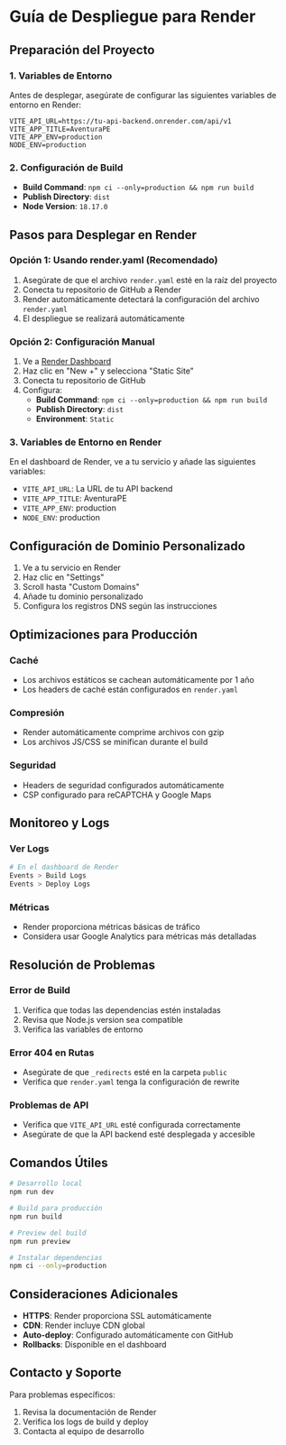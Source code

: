 # Guía de Despliegue para Render

## Preparación del Proyecto

### 1. Variables de Entorno
Antes de desplegar, asegúrate de configurar las siguientes variables de entorno en Render:

```
VITE_API_URL=https://tu-api-backend.onrender.com/api/v1
VITE_APP_TITLE=AventuraPE
VITE_APP_ENV=production
NODE_ENV=production
```

### 2. Configuración de Build
- **Build Command**: `npm ci --only=production && npm run build`
- **Publish Directory**: `dist`
- **Node Version**: `18.17.0`

## Pasos para Desplegar en Render

### Opción 1: Usando render.yaml (Recomendado)

1. Asegúrate de que el archivo `render.yaml` esté en la raíz del proyecto
2. Conecta tu repositorio de GitHub a Render
3. Render automáticamente detectará la configuración del archivo `render.yaml`
4. El despliegue se realizará automáticamente

### Opción 2: Configuración Manual

1. Ve a [Render Dashboard](https://dashboard.render.com)
2. Haz clic en "New +" y selecciona "Static Site"
3. Conecta tu repositorio de GitHub
4. Configura:
   - **Build Command**: `npm ci --only=production && npm run build`
   - **Publish Directory**: `dist`
   - **Environment**: `Static`

### 3. Variables de Entorno en Render

En el dashboard de Render, ve a tu servicio y añade las siguientes variables:

- `VITE_API_URL`: La URL de tu API backend
- `VITE_APP_TITLE`: AventuraPE
- `VITE_APP_ENV`: production
- `NODE_ENV`: production

## Configuración de Dominio Personalizado

1. Ve a tu servicio en Render
2. Haz clic en "Settings"
3. Scroll hasta "Custom Domains"
4. Añade tu dominio personalizado
5. Configura los registros DNS según las instrucciones

## Optimizaciones para Producción

### Caché
- Los archivos estáticos se cachean automáticamente por 1 año
- Los headers de caché están configurados en `render.yaml`

### Compresión
- Render automáticamente comprime archivos con gzip
- Los archivos JS/CSS se minifican durante el build

### Seguridad
- Headers de seguridad configurados automáticamente
- CSP configurado para reCAPTCHA y Google Maps

## Monitoreo y Logs

### Ver Logs
```bash
# En el dashboard de Render
Events > Build Logs
Events > Deploy Logs
```

### Métricas
- Render proporciona métricas básicas de tráfico
- Considera usar Google Analytics para métricas más detalladas

## Resolución de Problemas

### Error de Build
1. Verifica que todas las dependencias estén instaladas
2. Revisa que Node.js version sea compatible
3. Verifica las variables de entorno

### Error 404 en Rutas
- Asegúrate de que `_redirects` esté en la carpeta `public`
- Verifica que `render.yaml` tenga la configuración de rewrite

### Problemas de API
- Verifica que `VITE_API_URL` esté configurada correctamente
- Asegúrate de que la API backend esté desplegada y accesible

## Comandos Útiles

```bash
# Desarrollo local
npm run dev

# Build para producción
npm run build

# Preview del build
npm run preview

# Instalar dependencias
npm ci --only=production
```

## Consideraciones Adicionales

- **HTTPS**: Render proporciona SSL automáticamente
- **CDN**: Render incluye CDN global
- **Auto-deploy**: Configurado automáticamente con GitHub
- **Rollbacks**: Disponible en el dashboard

## Contacto y Soporte

Para problemas específicos:
1. Revisa la documentación de Render
2. Verifica los logs de build y deploy
3. Contacta al equipo de desarrollo 